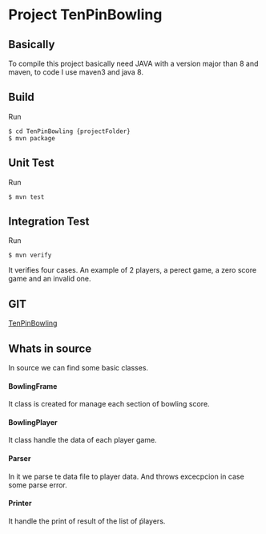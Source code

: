 # Project TenPinBowling

## Basically
To compile this project basically need JAVA with a version major than 8 and maven, to code I use maven3 and java 8.

## Build
Run
```
$ cd TenPinBowling {projectFolder}
$ mvn package
```



## Unit Test
Run
```
$ mvn test
```

## Integration Test
Run
```
$ mvn verify
```
It verifies four cases. An example of 2 players, a perect game, a zero score game and an invalid one.

## GIT
[TenPinBowling](https://github.com/juanmapaniego/TenPinBowling/)

## Whats in source 
In source we can find some basic classes.
#### BowlingFrame
It class is created for manage each section of bowling score.
#### BowlingPlayer 
It class handle the data of each player game.
#### Parser
In it we parse te data file to player data. And throws excecpcion in case some parse error.
#### Printer
It handle the print of result of the list of ṕlayers.


